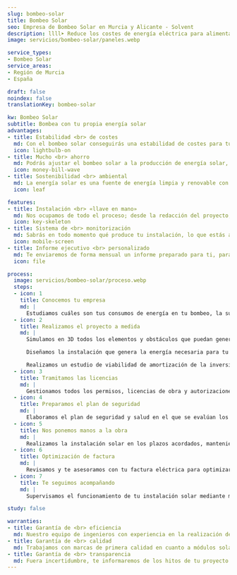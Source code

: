 ```yaml
---
slug: bombeo-solar
title: Bombeo Solar
seo: Empresa de Bombeo Solar en Murcia y Alicante - Solvent
description: llll➤ Reduce los costes de energía eléctrica para alimentar las bombas de agua mediante energía solar. ✅ ¡Únete al bombeo solar!
image: servicios/bombeo-solar/paneles.webp

service_types:
- Bombeo Solar
service_areas:
- Región de Murcia
- España

draft: false
noindex: false
translationKey: bombeo-solar

kw: Bombeo Solar
subtitle: Bombea con tu propia energía solar
advantages:
- title: Estabilidad <br> de costes
  md: Con el bombeo solar conseguirás una estabilidad de costes para tus consumos al tener mayor independencia de la red eléctrica
  icon: lightbulb-on
- title: Mucho <br> ahorro
  md: Podrás ajustar el bombeo solar a la producción de energía solar, así reducirás tus costes energéticos
  icon: money-bill-wave
- title: Sostenibilidad <br> ambiental
  md: La energía solar es una fuente de energía limpia y renovable con la que reducirás tu huella de carbono
  icon: leaf

features:
- title: Instalación <br> «llave en mano»
  md: Nos ocupamos de todo el proceso; desde la redacción del proyecto, la tramitación del expediente, dirección de obra, hasta la instalación y puesta en marcha.
  icon: key-skeleton
- title: Sistema de <br> monitorización
  md: Sabrás en todo momento qué produce tu instalación, lo que estás auto consumiendo y lo que vas ahorrando.
  icon: mobile-screen
- title: Informe ejecutivo <br> personalizado
  md: Te enviaremos de forma mensual un informe preparado para ti, para que en solo 2 minutos puedas conocer el funcionamiento de tu instalación solar y no pierdas tiempo en software complicados.
  icon: file

process:
  image: servicios/bombeo-solar/proceso.webp
  steps:
  - icon: 1
    title: Conocemos tu empresa
    md: |
      Estudiamos cuáles son tus consumos de energía en tu bombeo, la superficie que dispones y tu perfil de consumo.
  - icon: 2
    title: Realizamos el proyecto a medida
    md: |
      Simulamos en 3D todos los elementos y obstáculos que puedan generar sombras donde se instalarán las placas solares, basándonos hora a hora y día a día en los datos climáticos.

      Diseñamos la instalación que genera la energía necesaria para tu bombeo de agua.

      Realizamos un estudio de viabilidad de amortización de la inversión, teniendo en cuenta tanto el ahorro acorde a tus precios, como los gastos de mantenimientos que conllevan los mismos.
  - icon: 3
    title: Tramitamos las licencias
    md: |
      Gestionamos todos los permisos, licencias de obra y autorizaciones administrativas y ambientales.
  - icon: 4
    title: Preparamos el plan de seguridad
    md: |
      Elaboramos el plan de seguridad y salud en el que se evalúan los riesgos a la hora de realizar la instalación solar y proponemos las medidas para evitarlos.
  - icon: 5
    title: Nos ponemos manos a la obra
    md: |
      Realizamos la instalación solar en los plazos acordados, manteniendo siempre la seguridad e higiene en tu empresa.
  - icon: 6
    title: Optimización de factura
    md: |
      Revisamos y te asesoramos con tu factura eléctrica para optimizarla tras la implantación.
  - icon: 7
    title: Te seguimos acompañando
    md: |
      Supervisamos el funcionamiento de tu instalación solar mediante monitorización semanal. Revisamos presencialmente el estado de tu instalación cada año comprobando las conexiones, el cableado, el estado de los módulos mediante termografía, los inversores y el anclaje a la estructura.

study: false

warranties:
- title: Garantía de <br> eficiencia
  md: Nuestro equipo de ingenieros con experiencia en la realización de proyectos fotovoltaicos para comunidades de regantes se encargará de realizar tu proyecto a medida en tiempo.
- title: Garantía de <br> calidad
  md: Trabajamos con marcas de primera calidad en cuanto a módulos solares e inversores, para que tu sistema de bombeo solar sea lo más eficiente, duradero y rentable posible.
- title: Garantía de <br> transparencia
  md: Fuera incertidumbre, te informaremos de los hitos de tu proyecto de bombeo solar en tiempo real. Conocerás cuando se inicia y finaliza la redacción del proyecto técnico, la tramitación de licencias y autorizaciones y el planning de la obra, entre otros.
---
```

